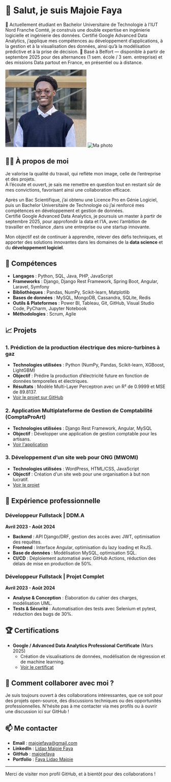# 👋 Salut, je suis Majoie Faya

🎯 Actuellement étudiant en Bachelor Universitaire de Technologie à l'IUT Nord Franche Comté, je construis une double expertise en ingénierie logicielle et ingénierie des données.
Certifié Google Advanced Data Analytics, j’applique mes compétences au développement d’applications, à la gestion et à la visualisation des données, ainsi qu’à la modélisation prédictive et à la prise de décision.
📍 Basé à Belfort — disponible à partir de septembre 2025 pour des alternances (1 sem. école / 3 sem. entreprise) et des missions Data partout en France, en présentiel ou à distance.


![Ma photo](https://github.com/majoiefaya/majoiefaya/blob/main/assets/my_picture.png?raw=true)
![Ma photo](https://github.com/majoiefaya/majoiefaya/blob/main/assets/me.jpg?raw=true)

## 🧑‍💻 À propos de moi

Je valorise la qualité du travail, qui reflète mon image, celle de l’entreprise et des projets.  
À l’écoute et ouvert, je sais me remettre en question tout en restant sûr de mes convictions, favorisant ainsi une collaboration efficace.  

Après un Bac Scientifique, j’ai obtenu une Licence Pro en Génie Logiciel, puis un Bachelor Universitaire de Technologie où j’ai renforcé mes compétences en développement et gestion de données.  
Certifié Google Advanced Data Analytics, je poursuis un master à partir de septembre 2025, pour approfondir la data et l’IA, avec l’ambition de travailler en freelance ,dans une entreprise ou une startup innovante.


Mon objectif est de continuer à apprendre, relever des défis techniques, et apporter des solutions innovantes dans les domaines de la **data science** et du **développement logiciel**.

## 💼 Compétences

- **Langages** : Python, SQL, Java, PHP, JavaScript
- **Frameworks** : Django, Django Rest Framework, Spring Boot, Angular, Laravel, Symfony
- **Bibliothèques** : Pandas, NumPy, Scikit-learn, Matplotlib
- **Bases de données** : MySQL, MongoDB, Cassandra, SQLite, Redis
- **Outils & Plateformes** : Power BI, Tableau, Git, GitHub, Visual Studio Code, PyCharm, Jupyter Notebook
- **Méthodologies** : Scrum, Agile

## 📈 Projets

### 1. **Prédiction de la production électrique des micro-turbines à gaz**  
   - **Technologies utilisées** : Python (NumPy, Pandas, Scikit-learn, XGBoost, LightGBM)
   - **Objectif** : Prédire la production d’électricité future en fonction de données temporelles et électriques.  
   - **Résultats** : Modèle Multi-Layer Perceptron avec un R² de 0.9999 et MSE de 89.8137.  
   - [Voir le projet sur GitHub](https://github.com/majoiefaya/Prediction_de_la_Production-electrique_des_Micro_Turbines_a_gaz)

### 2. **Application Multiplateforme de Gestion de Comptabilité (ComptaProArt)**  
   - **Technologies utilisées** : Django Rest Framework, Angular, MySQL
   - **Objectif** : Développer une application de gestion comptable pour les artisans.  
   - [Voir l'application](https://app.comptaproart.com/#/)

### 3. **Développement d’un site web pour ONG (MWOMI)**  
   - **Technologies utilisées** : WordPress, HTML/CSS, JavaScript
   - **Objectif** : Création d'un site web pour une organisation à but non lucratif.  
   - [Voir le projet](https://mwowmi.com/)

## 🎯 Expérience professionnelle

### Développeur Fullstack | **DDM.A**  
   **Avril 2023 - Août 2024**  
   - **Backend** : API Django/DRF, gestion des accès avec JWT, optimisation des requêtes.  
   - **Frontend** : Interface Angular, optimisation du lazy loading et RxJS.  
   - **Base de données** : Modélisation MySQL, optimisation SQL.  
   - **CI/CD** : Déploiement automatisé avec GitHub Actions, réduction des délais de mise en production de 50%.

### Développeur Fullstack | **Projet Complet**  
   **Avril 2023 - Août 2024**  
   - **Analyse & Conception** : Élaboration du cahier des charges, modélisation UML.  
   - **Tests & Sécurité** : Automatisation des tests avec Selenium et pytest, réduction des bugs de 30%.

## 🏆 Certifications

- **Google / Advanced Data Analytics Professional Certificate** (Mars 2025)
  - Création de visualisations de données, modélisation de régression et de machine learning.
  - [Voir le certificat](https://www.credly.com/badges/26cfa855-c189-4809-aa98-8c137b093e4e/public_url)

## 🤝 Comment collaborer avec moi ?

Je suis toujours ouvert à des collaborations intéressantes, que ce soit pour des projets open-source, des discussions techniques ou des opportunités professionnelles. N'hésite pas à me contacter via mes profils ou à ouvrir une discussion ici sur GitHub !

## 📫 Me contacter

- **Email** : majoiefaya@gmail.com  
- **LinkedIn** : [Lidao Majoie Faya](https://www.linkedin.com/in/lidao-majoie-faya-064ba622a/)  
- **GitHub** : [majoiefaya](https://github.com/majoiefaya)  
- **Portfolio** : [Faya Lidao Majoie](https://majoiefaya.github.io/Portfolio-Lidao-Majoie-Faya/)

---

Merci de visiter mon profil GitHub, et à bientôt pour des collaborations !
